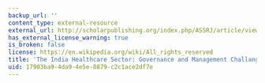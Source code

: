 ```yaml
---
backup_url: ''
content_type: external-resource
external_url: http://scholarpublishing.org/index.php/ASSRJ/article/view/52
has_external_license_warning: true
is_broken: false
license: https://en.wikipedia.org/wiki/All_rights_reserved
title: 'The India Healthcare Sector: Governance and Management Challanges'
uid: 17903ba9-4da9-4e5e-8879-c2c1ace2df7e
---
```

